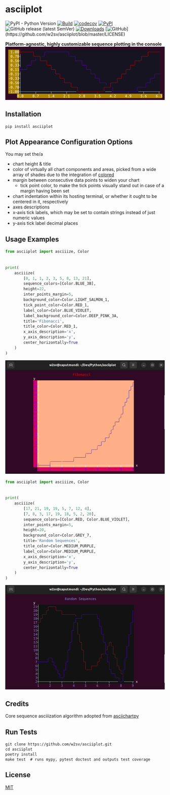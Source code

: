# __asciiplot__

![PyPI - Python Version](https://img.shields.io/pypi/pyversions/asciiplot)
[![Build](https://github.com/w2sv/asciiplot/actions/workflows/workflow.yaml/badge.svg)](https://github.com/w2sv/asciiplot/actions/workflows/workflow.yaml)
[![codecov](https://codecov.io/gh/w2sv/asciiplot/branch/master/graph/badge.svg?token=69Q1VL8IHI)](https://codecov.io/gh/w2sv/asciiplot)
[![PyPI](https://img.shields.io/pypi/v/asciiplot)](https://pypi.org/project/asciiplot)
![GitHub release (latest SemVer)](https://img.shields.io/github/v/release/w2sv/asciiplot)
[![Downloads](https://pepy.tech/badge/asciiplot)](https://pepy.tech/project/asciiplot)
[![GitHub](https://img.shields.io/github/license/w2sv/asciiplot?)](https://github.com/w2sv/asciiplot/blob/master/LICENSE)

__Platform-agnostic, highly customizable sequence plotting in the console__
![alt text](https://github.com/w2sv/asciiplot/blob/master/assets/sin&cos.png?raw=true)

## Installation
```shell
pip install asciiplot
```

## Plot Appearance Configuration Options

You may set the/a
- chart height & title
- color of virtually all chart components and areas, picked from a wide array of shades due to the integration of [colored](https://pypi.org/project/colored/)
- margin between consecutive data points to widen your chart
  - tick point color, to make the tick points visually stand out in case of a margin having been set 
- chart indentation within its hosting terminal, or whether it ought to be centered in it, respectively
- axes descriptions
- x-axis tick labels, which may be set to contain strings instead of just numeric values
- y-axis tick label decimal places

## Usage Examples

```python
from asciiplot import asciiize, Color


print(
    asciiize(
        [0, 1, 1, 2, 3, 5, 8, 13, 21],
        sequence_colors=[Color.BLUE_3B],
        height=22,
        inter_points_margin=5,
        background_color=Color.LIGHT_SALMON_1,
        tick_point_color=Color.RED_1,
        label_color=Color.BLUE_VIOLET,
        label_background_color=Color.DEEP_PINK_3A,
        title='Fibonacci',
        title_color=Color.RED_1,
        x_axis_description='x',
        y_axis_description='y',
        center_horizontally=True
    )
)
```
![alt text](https://github.com/w2sv/asciiplot/blob/master/assets/fibonacci.png?raw=true)

```python
from asciiplot import asciiize, Color


print(
    asciiize(
        [17, 21, 19, 19, 5, 7, 12, 4],
        [7, 8, 3, 17, 19, 18, 5, 2, 20],
        sequence_colors=[Color.RED, Color.BLUE_VIOLET],
        inter_points_margin=5,
        height=20,
        background_color=Color.GREY_7,
        title='Random Sequences',
        title_color=Color.MEDIUM_PURPLE,
        label_color=Color.MEDIUM_PURPLE,
        x_axis_description='x',
        y_axis_description='y',
        center_horizontally=True
    )
)
```
![alt text](https://github.com/w2sv/asciiplot/blob/master/assets/random.png?raw=true)

## Credits
Core sequence asciiization algorithm adopted from [asciichartpy](https://github.com/kroitor/asciichart/blob/master/asciichartpy/)

## Run Tests

```shell
git clone https://github.com/w2sv/asciiplot.git
cd asciiplot
poetry install
make test  # runs mypy, pytest doctest and outputs test coverage
```

## License
[MIT](https://github.com/w2sv/asciiplot/blob/master/LICENSE)
